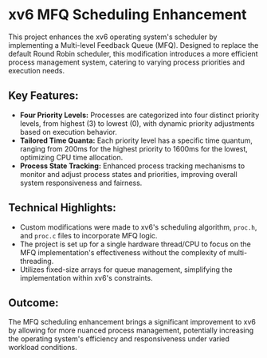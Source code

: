# xv6 MFQ Scheduling Enhancement

This project enhances the xv6 operating system's scheduler by implementing a Multi-level Feedback Queue (MFQ). Designed to replace the default Round Robin scheduler, this modification introduces a more efficient process management system, catering to varying process priorities and execution needs.

## Key Features:
- **Four Priority Levels:** Processes are categorized into four distinct priority levels, from highest (3) to lowest (0), with dynamic priority adjustments based on execution behavior.
- **Tailored Time Quanta:** Each priority level has a specific time quantum, ranging from 200ms for the highest priority to 1600ms for the lowest, optimizing CPU time allocation.
- **Process State Tracking:** Enhanced process tracking mechanisms to monitor and adjust process states and priorities, improving overall system responsiveness and fairness.

## Technical Highlights:
- Custom modifications were made to xv6's scheduling algorithm, `proc.h`, and `proc.c` files to incorporate MFQ logic.
- The project is set up for a single hardware thread/CPU to focus on the MFQ implementation's effectiveness without the complexity of multi-threading.
- Utilizes fixed-size arrays for queue management, simplifying the implementation within xv6's constraints.

## Outcome:
The MFQ scheduling enhancement brings a significant improvement to xv6 by allowing for more nuanced process management, potentially increasing the operating system's efficiency and responsiveness under varied workload conditions.
